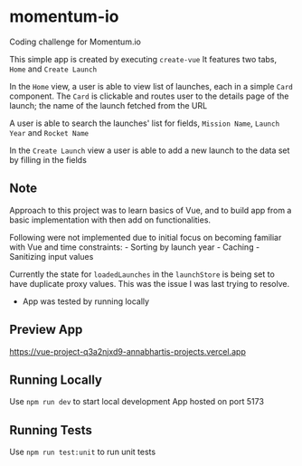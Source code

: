 # momentum-io
Coding challenge for Momentum.io

This simple app is created by executing `create-vue`
It features two tabs, `Home` and `Create Launch`

In the `Home` view, a user is able to view list of launches, each in a simple `Card` component. The `Card` is clickable and routes user to the details page of the launch; the name of the launch fetched from the URL

A user is able to search the launches' list for fields, `Mission Name`, `Launch Year` and `Rocket Name`

In the `Create Launch` view a user is able to add a new launch to the data set by filling in the fields

## Note
Approach to this project was to learn basics of Vue, and to build app from a basic implementation with then
add on functionalities.

Following were not implemented due to initial focus on becoming familiar with Vue and time constraints:
    - Sorting by launch year
    - Caching
    - Sanitizing input values

Currently the state for `loadedLaunches` in the `launchStore` is being set to have duplicate proxy values. This was the issue I was last trying to resolve.
* App was tested by running locally

## Preview App
 https://vue-project-q3a2njxd9-annabhartis-projects.vercel.app

## Running Locally
Use `npm run dev` to start local development
App hosted on port 5173

## Running Tests
Use `npm run test:unit` to run unit tests
